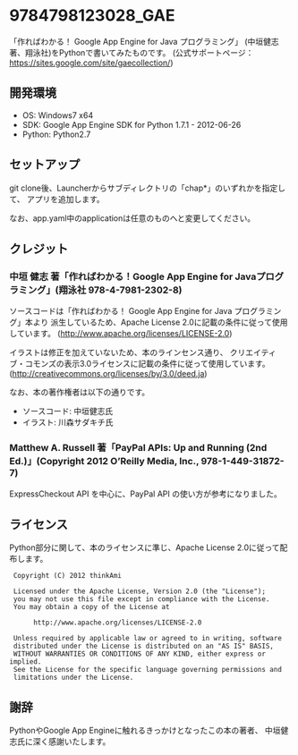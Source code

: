 9784798123028_GAE
========

「作ればわかる！ Google App Engine for Java プログラミング」
(中垣健志 著、翔泳社)をPythonで書いてみたものです。
(公式サポートページ：https://sites.google.com/site/gaecollection/)



開発環境
----------

* OS: Windows7 x64
* SDK: Google App Engine SDK for Python 1.7.1 - 2012-06-26
* Python: Python2.7


セットアップ
----------

git clone後、Launcherからサブディレクトリの「chap*」のいずれかを指定して、
アプリを追加します。

なお、app.yaml中のapplicationは任意のものへと変更してください。


クレジット
----------
### 中垣 健志 著「作ればわかる！Google App Engine for Javaプログラミング」(翔泳社 978-4-7981-2302-8) ###
ソースコードは「作ればわかる！ Google App Engine for Java プログラミング」本より
派生しているため、Apache License 2.0に記載の条件に従って使用しています。
(http://www.apache.org/licenses/LICENSE-2.0)

イラストは修正を加えていないため、本のラインセンス通り、
クリエイティブ・コモンズの表示3.0ライセンスに記載の条件に従って使用しています。
(http://creativecommons.org/licenses/by/3.0/deed.ja)

なお、本の著作権者は以下の通りです。

* ソースコード: 中垣健志氏
* イラスト: 川森サダキチ氏



### Matthew A. Russell 著「PayPal APIs: Up and Running (2nd Ed.)」(Copyright 2012 O’Reilly Media, Inc., 978-1-449-31872-7) ###
ExpressCheckout API を中心に、PayPal API の使い方が参考になりました。

ライセンス
----------
Python部分に関して、本のライセンスに準じ、Apache License 2.0に従って配布します。


     Copyright (C) 2012 thinkAmi
     
     Licensed under the Apache License, Version 2.0 (the "License");
     you may not use this file except in compliance with the License.
     You may obtain a copy of the License at
     
          http://www.apache.org/licenses/LICENSE-2.0
     
     Unless required by applicable law or agreed to in writing, software
     distributed under the License is distributed on an "AS IS" BASIS,
     WITHOUT WARRANTIES OR CONDITIONS OF ANY KIND, either express or implied.
     See the License for the specific language governing permissions and
     limitations under the License.


謝辞
----------
PythonやGoogle App Engineに触れるきっかけとなったこの本の著者、
中垣健志氏に深く感謝いたします。
